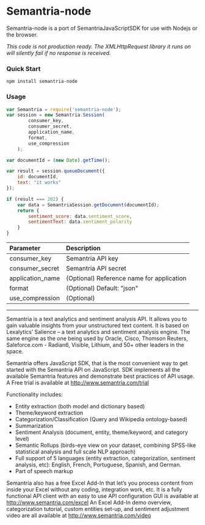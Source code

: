Semantria-node
==============

Semantria-node is a port of SemantriaJavaScriptSDK for use with Nodejs or the browser.

*This code is not production ready. The XMLHttpRequest library it runs on will silently fail if no response is received.*

### Quick Start

```
npm install semantria-node
```

### Usage
```js
var Semantria = require('semantria-node');
var session = new Semantria.Session(
        consumer_key,
        consumer_secret,
        application_name,
        format,
        use_compression
    );

var documentId = (new Date).getTime();

var result = session.queueDocument({
    id: documentId,
    text: "it works"
});

if (result === 202) {
    var data = SemantriaSession.getDocument(documentId);
    return {
        sentiment_score: data.sentiment_score,
        sentimentText: data.sentiment_polarity
    }
}

```
| Parameter        | Description           |
| :------------- |:-------------|
| consumer_key | Semantria API key |
| consumer_secret | Semantria API secret |
| application_name | (Optional) Reference name for application |
| format | (Optional) Default: "json" |
| use_compression | (Optional) |

---

Semantria is a text analytics and sentiment analysis API. It allows you to gain valuable insights from your unstructured text content. It is based on Lexalytics’ Salience – a text analytics and sentiment analysis engine. The same engine as the one being used by Oracle, Cisco, Thomson Reuters, Saleforce.com - Radian6, Visible, Lithium, and 50+ other leaders in the space.

Semantria offers JavaScript SDK, that is the most convenient way to get started with the Semantria API on JavaScript. SDK implements all the available Semantria features and demonstrate best practices of API usage. A Free trial is available at http://www.semantria.com/trial

Functionality includes:
- Entity extraction (both model and dictionary based)
- Theme/keyword extraction
- Categorization/Classification (Query and Wikipedia ontology-based)
- Summarization
- Sentiment Analysis (document, entity, theme/keyword, and category level)
- Semantic Rollups (birds-eye view on your dataset, combining SPSS-like statistical analysis and full scale NLP approach)
- Full support of 5 languages (entity extraction, categorization, sentiment analysis, etc): English, French, Portuguese, Spanish, and German.
- Part of speech markup

Semantria also has a free Excel Add-In that let’s you process content from inside your Excel without any coding, integration work, etc. It is a fully functional API client with an easy to use API configuration GUI is available at http://www.semantria.com/excel An Excel Add-In demo overview, categorization tutorial, custom entities set-up, and sentiment adjustment video are all available at http://www.semantria.com/video
